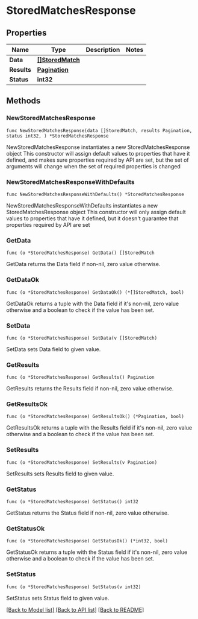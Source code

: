# StoredMatchesResponse

## Properties

Name | Type | Description | Notes
------------ | ------------- | ------------- | -------------
**Data** | [**[]StoredMatch**](StoredMatch.md) |  | 
**Results** | [**Pagination**](Pagination.md) |  | 
**Status** | **int32** |  | 

## Methods

### NewStoredMatchesResponse

`func NewStoredMatchesResponse(data []StoredMatch, results Pagination, status int32, ) *StoredMatchesResponse`

NewStoredMatchesResponse instantiates a new StoredMatchesResponse object
This constructor will assign default values to properties that have it defined,
and makes sure properties required by API are set, but the set of arguments
will change when the set of required properties is changed

### NewStoredMatchesResponseWithDefaults

`func NewStoredMatchesResponseWithDefaults() *StoredMatchesResponse`

NewStoredMatchesResponseWithDefaults instantiates a new StoredMatchesResponse object
This constructor will only assign default values to properties that have it defined,
but it doesn't guarantee that properties required by API are set

### GetData

`func (o *StoredMatchesResponse) GetData() []StoredMatch`

GetData returns the Data field if non-nil, zero value otherwise.

### GetDataOk

`func (o *StoredMatchesResponse) GetDataOk() (*[]StoredMatch, bool)`

GetDataOk returns a tuple with the Data field if it's non-nil, zero value otherwise
and a boolean to check if the value has been set.

### SetData

`func (o *StoredMatchesResponse) SetData(v []StoredMatch)`

SetData sets Data field to given value.


### GetResults

`func (o *StoredMatchesResponse) GetResults() Pagination`

GetResults returns the Results field if non-nil, zero value otherwise.

### GetResultsOk

`func (o *StoredMatchesResponse) GetResultsOk() (*Pagination, bool)`

GetResultsOk returns a tuple with the Results field if it's non-nil, zero value otherwise
and a boolean to check if the value has been set.

### SetResults

`func (o *StoredMatchesResponse) SetResults(v Pagination)`

SetResults sets Results field to given value.


### GetStatus

`func (o *StoredMatchesResponse) GetStatus() int32`

GetStatus returns the Status field if non-nil, zero value otherwise.

### GetStatusOk

`func (o *StoredMatchesResponse) GetStatusOk() (*int32, bool)`

GetStatusOk returns a tuple with the Status field if it's non-nil, zero value otherwise
and a boolean to check if the value has been set.

### SetStatus

`func (o *StoredMatchesResponse) SetStatus(v int32)`

SetStatus sets Status field to given value.



[[Back to Model list]](../README.md#documentation-for-models) [[Back to API list]](../README.md#documentation-for-api-endpoints) [[Back to README]](../README.md)


